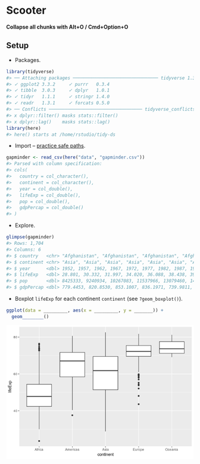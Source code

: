 Scooter
================

**Collapse all chunks with Alt+O / Cmd+Option+O**

## Setup

  - Packages.

<!-- end list -->

``` r
library(tidyverse)
#> ── Attaching packages ──────────────────────────────── tidyverse 1.3.0 ──
#> ✓ ggplot2 3.3.2     ✓ purrr   0.3.4
#> ✓ tibble  3.0.3     ✓ dplyr   1.0.1
#> ✓ tidyr   1.1.1     ✓ stringr 1.4.0
#> ✓ readr   1.3.1     ✓ forcats 0.5.0
#> ── Conflicts ─────────────────────────────────── tidyverse_conflicts() ──
#> x dplyr::filter() masks stats::filter()
#> x dplyr::lag()    masks stats::lag()
library(here)
#> here() starts at /home/rstudio/tidy-ds
```

  - Import – [practice safe paths](https://rstats.wtf/safe-paths.html).

<!-- end list -->

``` r
gapminder <- read_csv(here("data", "gapminder.csv"))
#> Parsed with column specification:
#> cols(
#>   country = col_character(),
#>   continent = col_character(),
#>   year = col_double(),
#>   lifeExp = col_double(),
#>   pop = col_double(),
#>   gdpPercap = col_double()
#> )
```

  - Explore.

<!-- end list -->

``` r
glimpse(gapminder)
#> Rows: 1,704
#> Columns: 6
#> $ country   <chr> "Afghanistan", "Afghanistan", "Afghanistan", "Afghanistan",…
#> $ continent <chr> "Asia", "Asia", "Asia", "Asia", "Asia", "Asia", "Asia", "As…
#> $ year      <dbl> 1952, 1957, 1962, 1967, 1972, 1977, 1982, 1987, 1992, 1997,…
#> $ lifeExp   <dbl> 28.801, 30.332, 31.997, 34.020, 36.088, 38.438, 39.854, 40.…
#> $ pop       <dbl> 8425333, 9240934, 10267083, 11537966, 13079460, 14880372, 1…
#> $ gdpPercap <dbl> 779.4453, 820.8530, 853.1007, 836.1971, 739.9811, 786.1134,…
```

  - Boxplot `lifeExp` for each continent `continent` (see
    `?geom_boxplot()`).

<!-- end list -->

``` r
ggplot(data = _________, aes(x = _________, y = _______)) +
  geom________()
```

![](02_scooter_you_files/figure-gfm/boxplot-3-1.png)<!-- -->
